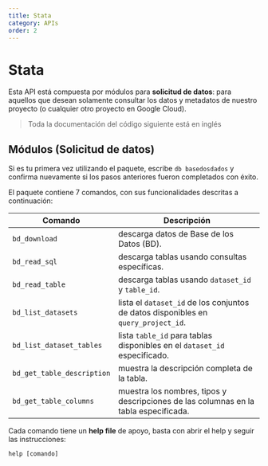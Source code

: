 ```yaml
---
title: Stata
category: APIs
order: 2
---
```


# Stata

Esta API está compuesta por módulos para **solicitud de datos**: para aquellos que desean
  solamente consultar los datos y metadatos de nuestro proyecto (o cualquier otro
  proyecto en Google Cloud).

> Toda la documentación del código siguiente está en inglés

## Módulos (Solicitud de datos)

Si es tu primera vez utilizando el paquete, escribe ```db basedosdados``` y confirma nuevamente si los pasos anteriores fueron completados con éxito.

El paquete contiene 7 comandos, con sus funcionalidades descritas a continuación:

| __Comando__               | __Descripción__                                                                    |
|---------------------------|-----------------------------------------------------------------------------------|
| `bd_download`             | descarga datos de Base de los Datos (BD).                                        |
| `bd_read_sql`             | descarga tablas usando consultas específicas.                              |
| `bd_read_table`           | descarga tablas usando `dataset_id` y `table_id`.                          |
| `bd_list_datasets`        | lista el `dataset_id` de los conjuntos de datos disponibles en `query_project_id`.|
| `bd_list_dataset_tables`  | lista `table_id` para tablas disponibles en el `dataset_id` especificado.         |
| `bd_get_table_description`| muestra la descripción completa de la tabla.                                  |
| `bd_get_table_columns`    | muestra los nombres, tipos y descripciones de las columnas en la tabla especificada.|

Cada comando tiene un __help file__ de apoyo, basta con abrir el help y seguir las instrucciones:

```
help [comando]
```
